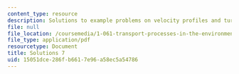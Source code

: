 ```yaml
---
content_type: resource
description: Solutions to example problems on velocity profiles and turbulence.
file: null
file_location: /coursemedia/1-061-transport-processes-in-the-environment-fall-2008/15051dce286fb6617e96a58ec5a54786_solutions7.pdf
file_type: application/pdf
resourcetype: Document
title: Solutions 7
uid: 15051dce-286f-b661-7e96-a58ec5a54786
---
```

